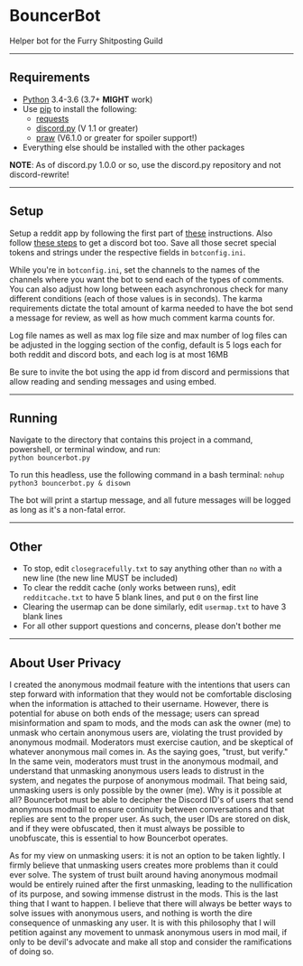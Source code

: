 # BouncerBot

Helper bot for the Furry Shitposting Guild

-----

## Requirements

* [Python](https://www.python.org/downloads/release/python-366/) 3.4-3.6 (3.7+ **MIGHT** work)  
* Use [pip](https://pypi.org/project/pip/) to install the following:  
  * [requests](https://pypi.org/project/requests/)  
  * [discord.py](https://pypi.org/project/discord.py/) (V 1.1 or greater)  
  * [praw](https://pypi.org/project/praw/) (V6.1.0 or greater for spoiler support!)  
* Everything else should be installed with the other packages

**NOTE**: As of discord.py 1.0.0 or so, use the discord.py repository and not discord-rewrite!

-----

## Setup

Setup a reddit app by following the first part of [these](https://github.com/reddit-archive/reddit/wiki/OAuth2) instructions. Also follow [these steps](https://github.com/reactiflux/discord-irc/wiki/Creating-a-discord-bot-&-getting-a-token) to get a discord bot too. Save all those secret special tokens and strings under the respective fields in `botconfig.ini`.

While you're in `botconfig.ini`, set the channels to the names of the channels where you want the bot to send each of the types of comments. You can also adjust how long between each asynchronous check for many different conditions (each of those values is in seconds). The karma requirements dictate the total amount of karma needed to have the bot send a message for review, as well as how much comment karma counts for.

Log file names as well as max log file size and max number of log files can be adjusted in the logging section of the config, default is 5 logs each for both reddit and discord bots, and each log is at most 16MB

Be sure to invite the bot using the app id from discord and permissions that allow reading and sending messages and using embed.

-----

## Running

Navigate to the directory that contains this project in a command, powershell, or terminal window, and run:  
`python bouncerbot.py`

To run this headless, use the following command in a bash terminal:
`nohup python3 bouncerbot.py & disown`

The bot will print a startup message, and all future messages will be logged as long as it's a non-fatal error.

-----

## Other

* To stop, edit `closegracefully.txt` to say anything other than `no` with a new line (the new line MUST be included)  
* To clear the reddit cache (only works between runs), edit `redditcache.txt` to have 5 blank lines, and put `0` on the first line  
* Clearing the usermap can be done similarly, edit `usermap.txt` to have 3 blank lines
* For all other support questions and concerns, please don't bother me

-----

## About User Privacy

I created the anonymous modmail feature with the intentions that users can step forward with information that they would not be comfortable disclosing when the information is attached to their username. However, there is potential for abuse on both ends of the message; users can spread misinformation and spam to mods, and the mods can ask the owner (me) to unmask who certain anonymous users are, violating the trust provided by anonymous modmail. Moderators must exercise caution, and be skeptical of whatever anonymous mail comes in. As the saying goes, "trust, but verify." In the same vein, moderators must trust in the anonymous modmail, and understand that unmasking anonymous users leads to distrust in the system, and negates the purpose of anonymous modmail. That being said, unmasking users is only possible by the owner (me). Why is it possible at all? Bouncerbot must be able to decipher the Discord ID's of users that send anonymous modmail to ensure continuity between conversations and that replies are sent to the proper user. As such, the user IDs are stored on disk, and if they were obfuscated, then it must always be possible to unobfuscate, this is essential to how Bouncerbot operates.

As for my view on unmasking users: it is not an option to be taken lightly. I firmly believe that unmasking users creates more problems than it could ever solve. The system of trust built around having anonymous modmail would be entirely ruined after the first unmasking, leading to the nullification of its purpose, and sowing immense distrust in the mods. This is the last thing that I want to happen. I believe that there will always be better ways to solve issues with anonymous users, and nothing is worth the dire consequence of unmasking any user. It is with this philosophy that I will petition against any movement to unmask anonymous users in mod mail, if only to be devil's advocate and make all stop and consider the ramifications of doing so.